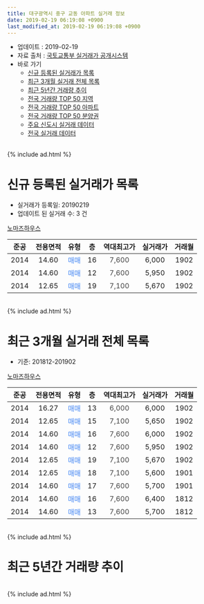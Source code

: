 ```yaml
---
title: 대구광역시 중구 교동 아파트 실거래 정보
date: 2019-02-19 06:19:08 +0900
last_modified_at: 2019-02-19 06:19:08 +0900
---
```


* 업데이트 : 2019-02-19
* 자료 출처 : [국토교통부 실거래가 공개시스템](http://rt.molit.go.kr)
* 바로 가기
    * [신규 등록된 실거래가 목록](#신규-등록된-실거래가-목록)
    * [최근 3개월 실거래 전체 목록](#최근-3개월-실거래-전체-목록)
    * [최근 5년간 거래량 추이](#최근-5년간-거래량-추이)
    * [전국 거래량 TOP 50 지역](https://ayogom.github.io/apt-trade-info/최근-3개월-전국에서-가장-거래가-많이-발생한-지역)
    * [전국 거래량 TOP 50 아파트](https://ayogom.github.io/apt-trade-info/최근-3개월-전국에서-가장-거래가-많이-발생한-아파트)
    * [전국 거래량 TOP 50 분양권](https://ayogom.github.io/apt-trade-info/최근-3개월-전국에서-가장-거래가-많이-발생한-분양권)
    * [주요 신도시 실거래 데이터](https://ayogom.github.io/apt-trade-info/주요-신도시)
    * [전국 실거래 데이터](https://ayogom.github.io/apt-trade-info/전국)
<br>
{% include ad.html %}
<br>

# 신규 등록된 실거래가 목록
* 실거래가 등록일: 20190219
* 업데이트 된 실거래 수: 3 건


[노마즈하우스](https://search.naver.com/search.naver?query=%EB%8C%80%EA%B5%AC%EA%B4%91%EC%97%AD%EC%8B%9C+%EC%A4%91%EA%B5%AC+%EA%B5%90%EB%8F%99+%EB%85%B8%EB%A7%88%EC%A6%88%ED%95%98%EC%9A%B0%EC%8A%A4)

|준공|전용면적|유형|층|역대최고가|실거래가|거래월|
|:---:|:---:|:---:|:---:|:---:|:---:|:---:|
|2014|14.60|<span style="color:#4285f3">매매</span>|16|<span style="color:#444444">7,600</span>|6,000|1902|
|2014|14.60|<span style="color:#4285f3">매매</span>|12|<span style="color:#444444">7,600</span>|5,950|1902|
|2014|12.65|<span style="color:#4285f3">매매</span>|19|<span style="color:#444444">7,100</span>|5,670|1902|


<br>
{% include ad.html %}
<br>

# 최근 3개월 실거래 전체 목록
* 기준: 201812-201902


[노마즈하우스](https://search.naver.com/search.naver?query=%EB%8C%80%EA%B5%AC%EA%B4%91%EC%97%AD%EC%8B%9C+%EC%A4%91%EA%B5%AC+%EA%B5%90%EB%8F%99+%EB%85%B8%EB%A7%88%EC%A6%88%ED%95%98%EC%9A%B0%EC%8A%A4)

|준공|전용면적|유형|층|역대최고가|실거래가|거래월|
|:---:|:---:|:---:|:---:|:---:|:---:|:---:|
|2014|16.27|<span style="color:#4285f3">매매</span>|13|<span style="color:#444444">6,000</span>|6,000|1902|
|2014|12.65|<span style="color:#4285f3">매매</span>|15|<span style="color:#444444">7,100</span>|5,650|1902|
|2014|14.60|<span style="color:#4285f3">매매</span>|16|<span style="color:#444444">7,600</span>|6,000|1902|
|2014|14.60|<span style="color:#4285f3">매매</span>|12|<span style="color:#444444">7,600</span>|5,950|1902|
|2014|12.65|<span style="color:#4285f3">매매</span>|19|<span style="color:#444444">7,100</span>|5,670|1902|
|2014|12.65|<span style="color:#4285f3">매매</span>|18|<span style="color:#444444">7,100</span>|5,600|1901|
|2014|14.60|<span style="color:#4285f3">매매</span>|17|<span style="color:#444444">7,600</span>|5,700|1901|
|2014|14.60|<span style="color:#4285f3">매매</span>|16|<span style="color:#444444">7,600</span>|6,400|1812|
|2014|14.60|<span style="color:#4285f3">매매</span>|13|<span style="color:#444444">7,600</span>|5,700|1812|


<br>
{% include ad.html %}
<br>

# 최근 5년간 거래량 추이


<div style="width:100%;">
    <canvas id="deal_progress" height="200"></canvas>
</div>

<script>
new Chart(document.getElementById("deal_progress"), {
    type: 'line',
    data: {
        labels: ['201402','201403','201404','201405','201406','201407','201408','201409','201410','201411','201412','201501','201502','201503','201504','201505','201506','201507','201508','201509','201510','201511','201512','201601','201602','201603','201604','201605','201606','201607','201608','201609','201610','201611','201612','201701','201702','201703','201704','201705','201706','201707','201708','201709','201710','201711','201712','201801','201802','201803','201804','201805','201806','201807','201808','201809','201810','201811','201812','201901','201902'],
        datasets: [{
            label: '매매',
            pointRadius: 1,
            data: [0, 2, 0, 0, 1, 3, 1, 1, 2, 2, 0, 2, 0, 0, 4, 2, 1, 3, 0, 0, 3, 0, 1, 0, 1, 4, 0, 0, 3, 1, 3, 2, 0, 1, 0, 0, 2, 1, 4, 0, 4, 0, 1, 0, 0, 0, 1, 0, 1, 7, 1, 1, 0, 1, 1, 0, 1, 1, 2, 2, 5],
            borderColor: "rgba(255, 201, 14, 1)",
            backgroundColor: "rgba(255, 201, 14, 0.5)",
            fill: false,
            lineTension: 0
        },{
            label: '전월세',
            pointRadius: 1,
            data: [3, 6, 7, 1, 5, 2, 1, 0, 1, 2, 1, 3, 3, 1, 2, 0, 3, 0, 1, 0, 0, 0, 1, 1, 4, 0, 1, 0, 2, 2, 2, 0, 2, 0, 2, 2, 3, 0, 2, 2, 2, 3, 1, 0, 2, 0, 2, 1, 1, 2, 0, 1, 1, 0, 2, 1, 1, 1, 0, 0, 0],
            borderColor: "rgba(0, 141, 185, 1)",
            backgroundColor: "rgba(0, 141, 185, 0.5)",
            fill: false,
            lineTension: 0
        }
        ]
    },
    options: {
        responsive: true,
        title: {
            display: false
        },
        tooltips: {
            mode: 'index',
            intersect: false
        },
        hover: {
            mode: 'nearest',
            intersect: true
        },
        scales: {
            xAxes: [{
                display: true,
                scaleLabel: {
                    display: true,
                    labelString: '년/월'
                }
            }],
            yAxes: [{
                display: true,
                ticks: {
                    suggestedMin: 0,
                },
                scaleLabel: {
                    display: true,
                    labelString: '실거래 수'
                }
            }]
        }
    }
});

</script>


<br>
{% include ad.html %}
<br>

